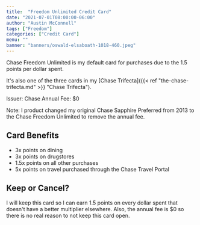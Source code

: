 ```yaml
---
title:  "Freedom Unlimited Credit Card"
date: "2021-07-01T08:00:00-06:00"
author: "Austin McConnell"
tags: ["Freedom"]
categories: ["Credit Card"]
menu: ""
banner: "banners/oswald-elsaboath-1018-460.jpeg"
---
```


Chase Freedom Unlimited is my default card for purchases due to the 1.5 points per dollar spent. 

It's also one of the three cards in my [Chase Trifecta]({{< ref "the-chase-trifecta.md" >}} "Chase Trifecta").
<!--more-->

Issuer: Chase
Annual Fee: $0

Note: I product changed my original Chase Sapphire Preferred from 2013 to the Chase Freedom Unlimited to remove the annual fee.

## Card Benefits

- 3x points on dining
- 3x points on drugstores
- 1.5x points on all other purchases
- 5x points on travel purchased through the Chase Travel Portal

## Keep or Cancel?

I will keep this card so I can earn 1.5 points on every dollar spent that doesn't have a better multiplier elsewhere. Also, the annual fee is $0 so there is no real reason to not keep this card open.
